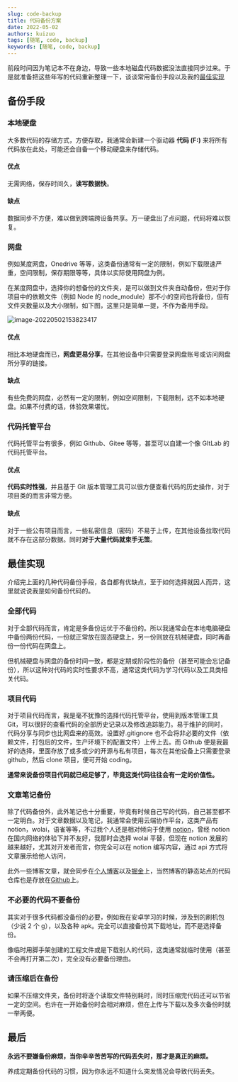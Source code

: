 ```yaml
---
slug: code-backup
title: 代码备份方案
date: 2022-05-02
authors: kuizuo
tags: [随笔, code, backup]
keywords: [随笔, code, backup]
---
```


前段时间因为笔记本不在身边，导致一些本地磁盘代码数据没法直接同步过来。于是就准备把这些年写的代码重新整理一下，谈谈常用备份手段以及我的[最佳实现](#最佳实现)

<!-- truncate -->

## 备份手段

### 本地硬盘

大多数代码的存储方式，方便存取，我通常会新建一个驱动器 **代码 (F:)** 来将所有代码放在此处，可能还会自备一个移动硬盘来存储代码。

#### 优点

无需网络，保存时间久，**读写数据快**。

#### 缺点

数据同步不方便，难以做到跨端跨设备共享。万一硬盘出了点问题，代码将难以恢复。

### 网盘

例如某度网盘，Onedrive 等等，这类备份通常有一定的限制，例如下载限速严重，空间限制，保存期限等等，具体以实际使用网盘为例。

在某度网盘中，选择你的想备份的文件夹，是可以做到文件夹自动备份，但对于你项目中的依赖文件（例如 Node 的 node_module）那不小的空间也将备份，但有文件夹数量以及大小限制，如下图，这里只是简单一提，不作为备用手段。

![image-20220502153823417](https://img.kuizuo.cn/image-20220502153823417.png)

#### 优点

相比本地硬盘而已，**网盘更易分享**，在其他设备中只需要登录网盘账号或访问网盘所分享的链接。

#### 缺点

有些免费的网盘，必然有一定的限制，例如空间限制，下载限制，远不如本地硬盘。如果不付费的话，体验效果堪忧。

### 代码托管平台

代码托管平台有很多，例如 Github、Gitee 等等，甚至可以自建一个像 GItLab 的代码托管平台。

#### 优点

**代码实时性强**，并且基于 Git 版本管理工具可以很方便查看代码的历史操作，对于项目类的而言非常方便。

#### 缺点

对于一些公有项目而言，一些私密信息（密码）不易于上传，在其他设备拉取代码就不存在这部分数据。同时**对于大量代码就束手无策**。

## 最佳实现

介绍完上面的几种代码备份手段，各自都有优缺点，至于如何选择就因人而异，这里就说说我是如何备份代码的。

### 全部代码

对于全部代码而言，肯定是多备份远优于不备份的。所以我通常会在本地电脑硬盘中备份两份代码，一份就正常放在固态硬盘上，另一份则放在机械硬盘，同时再备份一份代码在网盘上。

但机械硬盘与网盘的备份时间一致，都是定期或阶段性的备份（甚至可能会忘记备份），所以这种对代码的实时性要求不高，通常这类代码为学习代码以及工具类相关代码。

### 项目代码

对于项目代码而言，我是毫不犹豫的选择代码托管平台，使用到版本管理工具 Git，可以很好的查看代码的全部历史记录以及修改追踪能力。易于维护的同时，代码分享与同步也比网盘来的高效。设置好.gitignore 也不会将非必要的文件（依赖文件，打包后的文件，生产环境下的配置文件）上传上去。而 Github 便是我最好的选择，里面存放了或多或少的开源与私有项目，每次在其他设备上只需要登录 github，然后 clone 项目，便可开始 coding。

**通常来说备份项目代码就已经足够了，毕竟这类代码往往会有一定的价值性。**

### 文章笔记备份

除了代码备份外，此外笔记也十分重要，毕竟有时候自己写的代码，自己甚至都不一定明白。对于文章数据以及笔记，我通常会使用云端协作平台，这类产品有 notion，wolai，语雀等等，不过我个人还是相对倾向于使用 [notion](https://www.notion.so/)，曾经 notion 在国内网络的体验下并不友好，我那时会选择 wolai 平替，但现在 notion 发展的越来越好，尤其对开发者而言，你完全可以在 notion 编写内容，通过 api 方式将文章展示给他人访问，

此外一些博客文章，就会同步在[个人博客](https://leyla.top/)以及[掘金](https://juejin.im/user/1565318510545901/activities)上，当然博客的静态站点的代码仓库也是存放在[Github](https://github.com/leylatop/blog)上。

### 不必要的代码不要备份

其实对于很多代码都没备份的必要，例如我在安卓学习的时候，涉及到的刷机包（少说 2 个 g），以及各种 apk。完全可以直接备份其下载地址，而不是选择备份。

像临时用脚手架创建的工程文件或是下载别人的代码，这类通常就临时使用（甚至不会再打开第二次），完全没有必要备份理由。

### 请压缩后在备份

如果不压缩文件夹，备份时将逐个读取文件特别耗时，同时压缩完代码还可以节省一定的空间。也许在一开始备份时会相对麻烦，但在上传与下载以及多次备份时就一举两便。

## 最后

**永远不要嫌备份麻烦，当你辛辛苦苦写的代码丢失时，那才是真正的麻烦。**

养成定期备份代码的习惯，因为你永远不知道什么突发情况会导致代码丢失。

